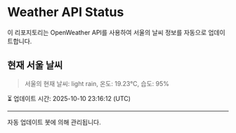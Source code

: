 
# Weather API Status

이 리포지토리는 OpenWeather API를 사용하여 서울의 날씨 정보를 자동으로 업데이트합니다.

## 현재 서울 날씨
> 서울의 현재 날씨: light rain, 온도: 19.23°C, 습도: 95%

⏳ 업데이트 시간: 2025-10-10 23:16:12 (UTC)

---
자동 업데이트 봇에 의해 관리됩니다.

